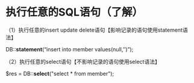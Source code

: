 # 执行任意的SQL语句（了解）





（1）执行任意的insert update delete语句【影响记录的语句使用statement语法】

DB::**statement**(“insert into member values(null,’’)”);

 

（2）执行任意的select语句【不影响记录的语句使用select语法】

$res = DB::**select**("select * from member"); 